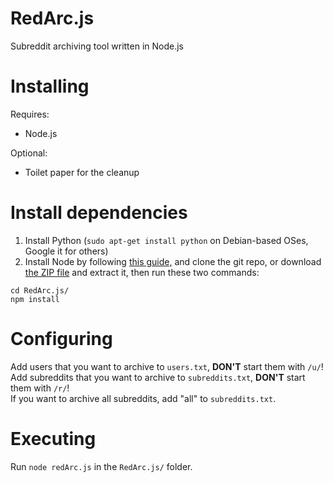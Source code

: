 RedArc.js
=============

Subreddit archiving tool written in Node.js

Installing
==========

Requires:
* Node.js

Optional:
* Toilet paper for the cleanup

Install dependencies
====================

1. Install Python (`sudo apt-get install python` on Debian-based OSes, Google it for others)
2. Install Node by following [this guide,](https://github.com/joyent/node/wiki/installing-node.js-via-package-manager) and clone the git repo, or download [the ZIP file](https://github.com/SN4T14/RedArc.js/archive/master.zip) and extract it, then run these two commands:

```
cd RedArc.js/
npm install
```

Configuring
===========

Add users that you want to archive to `users.txt`, **DON'T** start them with `/u/`!  
Add subreddits that you want to archive to `subreddits.txt`, **DON'T** start them with `/r/`!  
If you want to archive all subreddits, add "all" to `subreddits.txt`.

Executing
=========

Run `node redArc.js` in the `RedArc.js/` folder.
